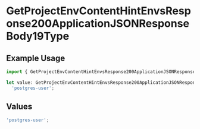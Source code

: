 # GetProjectEnvContentHintEnvsResponse200ApplicationJSONResponseBody19Type

## Example Usage

```typescript
import { GetProjectEnvContentHintEnvsResponse200ApplicationJSONResponseBody19Type } from '@vercel/client/models/operations';

let value: GetProjectEnvContentHintEnvsResponse200ApplicationJSONResponseBody19Type =
  'postgres-user';
```

## Values

```typescript
'postgres-user';
```
